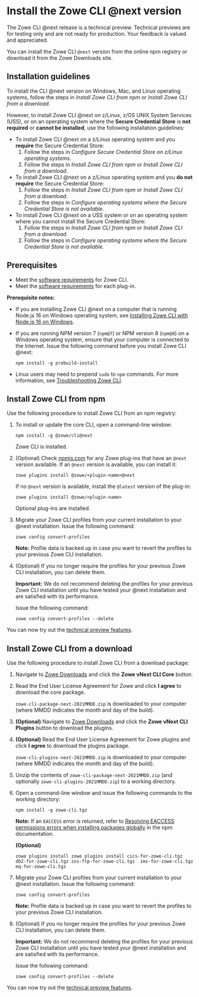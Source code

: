 # Install the Zowe CLI @next version

<Badge text="Technical Preview"/> The Zowe CLI @next release is a technical preview. Technical previews are for testing only and are not ready for production. Your feedback is valued and appreciated.

You can install the Zowe CLI `@next` version from the online npm registry or download it from the Zowe Downloads site.

## Installation guidelines
  
To install the CLI @next version on Windows, Mac, and Linux operating systems, follow the steps in *Install Zowe CLI from npm* or *Install Zowe CLI from a download*.

However, to install Zowe CLI @next on z/Linux, z/OS UNIX System Services (USS), or on an operating system where the **Secure Credential Store** is **not required** or **cannot be installed**, use the following installation guidelines:

*  To install Zowe CLI @next on a z/Linux operating system and you **require** the Secure Credential Store:
   1. Follow the steps in *Configure Secure Credential Store on z/Linux operating systems*.
   2. Follow the steps in *Install Zowe CLI from npm* or *Install Zowe CLI from a download*.
*  To install Zowe CLI @next on a z/Linux operating system and you **do not require** the Secure Credential Store:
   1. Follow the steps in *Install Zowe CLI from npm* or *Install Zowe CLI from a download*.
   2. Follow the steps in *Configure operating systems where the Secure Credential Store is not available*.
*  To install Zowe CLI @next on a USS system or on an operating system where you cannot install the Secure Credential Store:
   1. Follow the steps in *Install Zowe CLI from npm* or *Install Zowe CLI from a download*.
   2. Follow the steps in *Configure operating systems where the Secure Credential Store is not available*.

## Prerequisites

* Meet the [software requirements](https://docs.zowe.org/stable/user-guide/systemrequirements.html#zowe-cli-requirements) for Zowe CLI.
* Meet the [software requirements](https://docs.zowe.org/stable/user-guide/cli-swreqplugins.html#software-requirements-for-zowe-cli-plug-ins) for each plug-in.

**Prerequisite notes:**

* If you are installing Zowe CLI @next on a computer that is running Node.js 16 on Windows operating system, see [Installing Zowe CLI with Node.js 16 on Windows](cli-install-cli-nodejs-windows).

* If you are running NPM version 7 (`npm@7`) or NPM version 8 (`npm@8`) on a Windows operating system, ensure that your computer is connected to the Internet. Issue the following command before you install Zowe CLI @next:

   ```
   npm install -g prebuild-install
   ```

* Linux users may need to prepend `sudo` to `npm` commands. For more information, see [Troubleshooting Zowe CLI](../troubleshoot/cli/troubleshoot-cli.md).

## Install Zowe CLI from npm

Use the following procedure to install Zowe CLI from an npm registry:

1. To install or update the core CLI, open a command-line window:

   ```
   npm install -g @zowe/cli@next
   ```

   Zowe CLI is installed.

2. (Optional) Check [npmjs.com](https://www.npmjs.com/) for any Zowe plug-ins that have an `@next` version available. If an `@next` version is available, you can install it:

    ```
    zowe plugins install @zowe/<plugin-name>@next
    ```

    If no `@next` version is available,  install the `@latest` version of the plug-in:

    ```
    zowe plugins install @zowe/<plugin-name>
    ```

    Optional plug-ins are installed.

3. Migrate your Zowe CLI profiles from your current installation to your @next installation. Issue the following command:

   ```
   zowe config convert-profiles
   ```

   **Note:** Profile data is backed up in case you want to revert the profiles to your previous Zowe CLI installation.

4. (Optional) If you no longer require the profiles for your previous Zowe CLI installation, you can delete them.

   **Important:** We do not recommend deleting the profiles for your previous Zowe CLI installation until you have tested your @next installation and are satisfied with its performance.

   Issue the following command:

   ```
   zowe config convert-profiles --delete
   ```

You can now try out the [technical preview features](cli-development-roadmap-next.md).

## Install Zowe CLI from a download

Use the following procedure to install Zowe CLI from a download package:

1. Navigate to [Zowe Downloads](https://www.zowe.org/download.html) and click the **Zowe vNext CLI Core** button.

2. Read the End User License Agreement for Zowe and click **I agree** to download the core package.

    `zowe-cli-package-next-2021MMDD.zip` is downloaded to your computer (where MMDD indicates the month and day of the build).

3. **(Optional)** Navigate to [Zowe Downloads](https://www.zowe.org/download.html) and click the **Zowe vNext CLI Plugins** button to download the plugins.

4. **(Optional)** Read the End User License Agreement for Zowe plugins and click **I agree** to download the plugins package.

    `zowe-cli-plugins-next-2021MMDD.zip` is downloaded to your computer (where MMDD indicates the month and day of the build).

5. Unzip the contents of `zowe-cli-package-next-2021MMDD.zip` (and optionally `zowe-cli-plugins-2021MMDD.zip`) to a working directory.

6. Open a command-line window and issue the following commands to the working directory:

   ```
   npm install -g zowe-cli.tgz
   ```

   **Note:** If an `EACCESS` error is returned, refer to [Resolving EACCESS permissions errors when installing packages globally](https://docs.npmjs.com/resolving-eacces-permissions-errors-when-installing-packages-globally) in the npm documentation.

   **(Optional)**

   ```
   zowe plugins install zowe plugins install cics-for-zowe-cli.tgz db2-for-zowe-cli.tgz zos-ftp-for-zowe-cli.tgz  ims-for-zowe-cli.tgz mq-for-zowe-cli.tgz
   ```

7. Migrate your Zowe CLI profiles from your current installation to your @next installation. Issue the following command:

   ```
   zowe config convert-profiles
   ```

   **Note:** Profile data is backed up in case you want to revert the profiles to your previous Zowe CLI installation.

8. (Optional) If you no longer require the profiles for your previous Zowe CLI installation, you can delete them.

   **Important:** We do not recommend deleting the profiles for your previous Zowe CLI installation until you have tested your @next installation and are satisfied with its performance.

   Issue the following command:

   ```
   zowe config convert-profiles --delete
   ```

You can now try out the [technical preview features](cli-development-roadmap-next.md).
